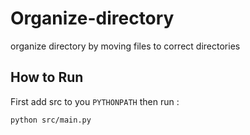 # Organize-directory
organize directory by moving files to  correct directories

## How to Run
First add src to you  `PYTHONPATH`
then run :
```
python src/main.py
```
